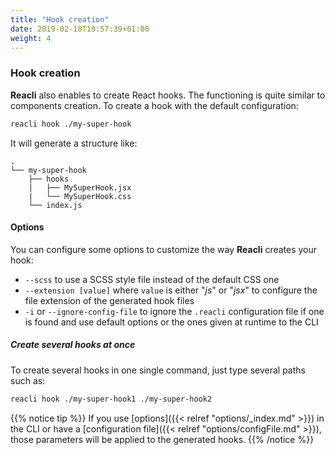 ```yaml
---
title: "Hook creation"
date: 2019-02-18T19:57:39+01:00
weight: 4
---
```


### Hook creation

**Reacli** also enables to create React hooks. The functioning is quite similar to components creation. To create a hook with the default configuration:

```bash
reacli hook ./my-super-hook
```

It will generate a structure like:

```text
.
└── my-super-hook
    ├── hooks
    |   ├── MySuperHook.jsx
    |   └── MySuperHook.css
    └── index.js
```

#### Options

You can configure some options to customize the way **Reacli** creates your hook:

- `--scss` to use a SCSS style file instead of the default CSS one
- `--extension [value]` where `value` is either "*js*" or "*jsx*" to configure the file extension of the generated hook files
- `-i` or `--ignore-config-file` to ignore the `.reacli` configuration file if one is found and use default options or the ones given at runtime to the CLI

##### Create several hooks at once

To create several hooks in one single command, just type several paths such as:

```bash
reacli hook ./my-super-hook1 ./my-super-hook2
```

{{% notice tip %}}
If you use [options]({{< relref "options/_index.md" >}}) in the CLI or have a [configuration file]({{< relref "options/configFile.md" >}}), those parameters will be applied to the generated hooks.
{{% /notice %}}